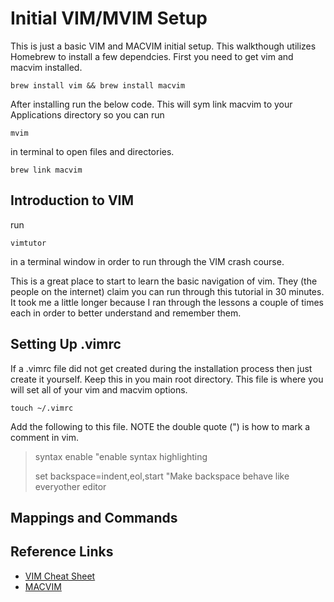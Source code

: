 # Initial VIM/MVIM Setup
This is just a basic VIM and MACVIM initial setup. This walkthough utilizes Homebrew to install a few dependcies. First you need to get vim and macvim installed.

```
brew install vim && brew install macvim
```

After installing run the below code. This will sym link macvim to your Applications directory so you can run 
```
mvim
``` 
in terminal to open files and directories.

```
brew link macvim
```

## Introduction to VIM
run 
```
vimtutor
``` 
in a terminal window in order to run through the VIM crash course. 

This is a great place to start to learn the basic navigation of vim. 
They (the people on the internet) claim you can run through this tutorial in 30 minutes. It took me a little longer because I ran through the lessons a couple of times each
in order to better understand and remember them.

## Setting Up .vimrc 
If a .vimrc file did not get created during the installation process then just create it yourself. Keep this in you main root directory. This file is where you will 
set all of your vim and macvim options.

```
touch ~/.vimrc
```

Add the following to this file. NOTE the double quote (") is how to mark a comment in vim.

> syntax enable			"enable syntax highlighting
>
> set backspace=indent,eol,start      "Make backspace behave like everyother editor


## Mappings and Commands



## Reference Links
* [VIM Cheat Sheet](https://vim.rtorr.com/)
* [MACVIM](http://macvim-dev.github.io/macvim/)
